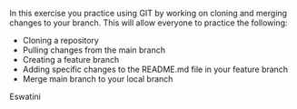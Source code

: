 In this exercise you practice using GIT by working on cloning and merging changes to your branch. This will allow everyone to practice the following:

- Cloning a repository
- Pulling changes from the main branch
- Creating a feature branch
- Adding specific changes to the README.md file in your feature branch
- Merge main branch to your local branch


Eswatini




